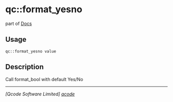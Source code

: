 qc::format_yesno
================

part of [Docs](.)

Usage
-----
`qc::format_yesno value`

Description
-----------
Call format_bool with default Yes/No

----------------------------------
*[Qcode Software Limited] [qcode]*

[qcode]: http://www.qcode.co.uk "Qcode Software"